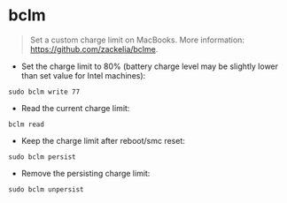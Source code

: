 # bclm

> Set a custom charge limit on MacBooks.
> More information: <https://github.com/zackelia/bclme>.

- Set the charge limit to 80% (battery charge level may be slightly lower than set value for Intel machines):

`sudo bclm write 77`

- Read the current charge limit:

`bclm read`

- Keep the charge limit after reboot/smc reset:

`sudo bclm persist`

- Remove the persisting charge limit:

`sudo bclm unpersist`
